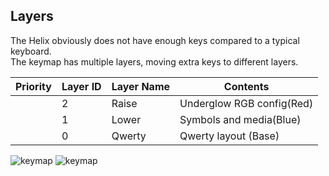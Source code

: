 
## Layers

The Helix obviously does not have enough keys compared to a typical keyboard.  
The keymap has multiple layers, moving extra keys to different layers.

|Priority|Layer ID|Layer Name|Contents|
| ---- | ---- | --- | --- |
||2|Raise|Underglow RGB config(Red)|
||1|Lower|Symbols and media(Blue)|
||0|Qwerty|Qwerty layout (Base)|


![keymap](http://www.keyboard-layout-editor.com/#/gists/4cd7b4ccda1de5cf9edc56d29b64da30)
![keymap](https://i.pinimg.com/originals/9b/81/44/9b8144c211c59ea0dba6b91e56904292.jpg)

